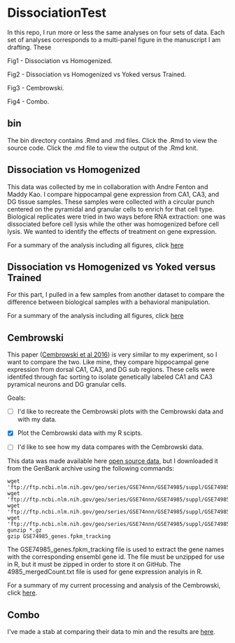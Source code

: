 # DissociationTest

In this repo, I run more or less the same analyses on four sets of data. Each set of analyses corresponds to a multi-panel figure in the manuscript I am drafting. These

Fig1 - Dissociation vs Homogenized.

Fig2 - Dissociation vs Homogenized vs Yoked versus Trained. 

Fig3 - Cembrowski.

Fig4 - Combo.


## bin
The bin directory contains .Rmd and .md files. Click the .Rmd to view the source code. Click the .md file to view the output of the .Rmd knit. 

## Dissociation vs Homogenized
This data was collected by me in collaboration with Andre Fenton and Maddy Kao. I compare hippocampal gene expression from CA1, CA3, and DG tissue samples. These samples were collected with a circular punch centered on the pyramidal and granular cells to enrich for that cell type. Biological replicates were tried in two ways before RNA extraction: one was dissociated before cell lysis while the other was homogenized before cell lysis. We wanted to identify the effects of treatment on gene expression. 

For a summary of the analysis including all figures, click [here](bin/DissociationTest.md)

## Dissociation vs Homogenized vs Yoked versus Trained 

For this part, I pulled in a few samples from another dataset to compare the difference between biological samples with a behavioral manipulation. 

For a summary of the analysis including all figures, click [here](bin/behavior.md)

## Cembrowski


This paper ([Cembrowski et al 2016](https://elifesciences.org/content/5/e14997#fig1s3)) is very similar to my experiment, so I want to compare the two. Like mine, they compare hippocampal gene expression from dorsal CA1, CA3, and DG sub regions. These cells were identifed through fac sorting to isolate genetically labeled CA1 and CA3 pyramical neurons and DG granular cells. 

Goals:
- [ ] I'd like to recreate the Cembrowski plots with the Cembrowski data and with my data.
- [x] Plot the Cembrowski data with my R scipts.
- [ ] I'd like to see how my data compares with the Cembrowski data. 


This data was made available here [open source data](https://www.janelia.org/lab/spruston-lab/resources/source-data-simulation-code-other-resources), but I downloaded it from the GenBank archive using the following commands: 

~~~~
wget 'ftp://ftp.ncbi.nlm.nih.gov/geo/series/GSE74nnn/GSE74985/suppl/GSE74985_gene_exp.diff.gz'
wget 'ftp://ftp.ncbi.nlm.nih.gov/geo/series/GSE74nnn/GSE74985/suppl/GSE74985_genes.fpkm_tracking.gz'
wget 'ftp://ftp.ncbi.nlm.nih.gov/geo/series/GSE74nnn/GSE74985/suppl/GSE74985_genes.read_group_tracking.txt.gz'
wget 'ftp://ftp.ncbi.nlm.nih.gov/geo/series/GSE74nnn/GSE74985/suppl/GSE74985_mergedCount.txt.gz'
gunzip *.gz
gzip GSE74985_genes.fpkm_tracking
~~~~

The GSE74985_genes.fpkm_tracking file is used to extract the gene names with the corresponding ensembl gene id. The file must be unzipped for use in R, but it must be zipped in order to store it on GitHub. The 4985_mergedCount.txt file is used for gene expression analyis in R.

For a summary of my current processing and analysis of the Cembrowski, click [here](bin/Cembrowski.md).

## Combo

I've made a stab at comparing their data to min and the results are [here](bin/combo.md).
